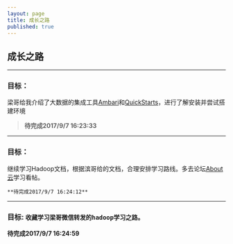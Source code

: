 ```yaml
---
layout: page
title: 成长之路
published: true
---
```


## 成长之路

----------


### 目标：
梁哥给我介绍了大数据的集成工具[Ambari](https://www.ibm.com/developerworks/cn/opensource/os-cn-bigdata-ambari/)和[QuickStarts](https://www.cloudera.com/downloads/quickstart_vms/5-12.html)，进行了解安装并尝试搭建环境


> **待完成2017/9/7 16:23:33** 

----------


### 目标：
继续学习Hadoop文档，根据滨哥给的文档，合理安排学习路线。多去论坛[About云](http://www.aboutyun.com/forum-134-1.html)学习看帖。  

    **待完成2017/9/7 16:24:12**

----------



### 目标:    `收藏学习梁哥微信转发的hadoop学习之路。`

**待完成2017/9/7 16:24:59**
